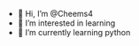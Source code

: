 - 👋 Hi, I’m @Cheems4
- 👀 I’m interested in learning 
- 🌱 I’m currently learning python

<!---
Cheems4/Cheems4 is a ✨ special ✨ repository because its `README.md` (this file) appears on your GitHub profile.
You can click the Preview link to take a look at your changes.
--->
